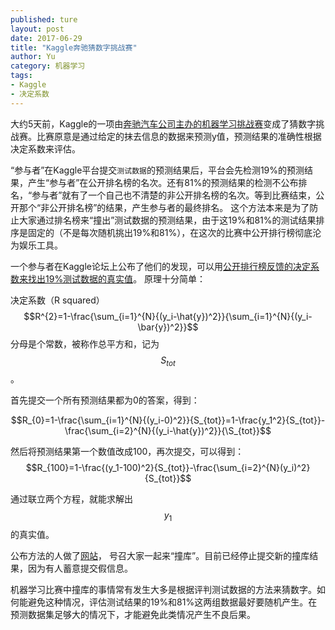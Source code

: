 ```yaml
---
published: ture
layout: post
date: 2017-06-29
title: "Kaggle奔驰猜数字挑战赛"
author: Yu
category: 机器学习
tags:
- Kaggle
- 决定系数
---
```


大约5天前，Kaggle的一项由[奔驰汽车公司主办的机器学习挑战赛](https://www.kaggle.com/c/mercedes-benz-greener-manufacturing)变成了猜数字挑战赛。比赛原意是通过给定的抹去信息的数据来预测y值，预测结果的准确性根据决定系数来评估。

<q>参与者</q>在Kaggle平台提交`测试数据`的预测结果后，平台会先检测19%的预测结果，产生<q>参与者</q>在公开排名榜的名次。还有81%的预测结果的检测不公布排名，<q>参与者</q>就有了一个自己也不清楚的非公开排名榜的名次。等到比赛结束，公开那个“非公开排名榜”的结果，产生参与者的最终排名。
这个方法本来是为了防止大家通过排名榜来“撞出”测试数据的预测结果，由于这19%和81%的测试结果排序是固定的（不是每次随机挑出19%和81%），在这次的比赛中公开排行榜彻底沦为娱乐工具。

一个参与者在Kaggle论坛上公布了他们的发现，可以用[公开排行榜反馈的决定系数来找出19%测试数据的真实值](https://www.kaggle.com/c/mercedes-benz-greener-manufacturing/discussion/35271)。
原理十分简单：

决定系数（R squared） $$R^{2}=1-\frac{\sum_{i=1}^{N}{(y_i-\hat{y})^2}}{\sum_{i=1}^{N}{(y_i-\bar{y})^2}}$$
分母是个常数，被称作总平方和，记为 $$S_{tot}$$ 。

首先提交一个所有预测结果都为0的答案，得到：

$$R_{0}=1-\frac{\sum_{i=1}^{N}{(y_i-0)^2}}{S_{tot}}=1-\frac{y_1^2}{S_{tot}}-\frac{\sum_{i=2}^{N}{(y_i-\hat{y})^2}}{\S_{tot}}$$

然后将预测结果第一个数值改成100，再次提交，可以得到：
$$R_{100}=1-\frac{(y_1-100)^2}{S_{tot}}-\frac{\sum_{i=2}^{N}(y_i)^2}{S_{tot}}$$

通过联立两个方程，就能求解出$$y_{1}$$的真实值。

公布方法的人做了[网站](https://crowdstats.eu/topics/kaggle-mercedes-benz-greener-manufacturing-leaderboard-probing)， 号召大家一起来“撞库”。目前已经停止提交新的撞库结果，因为有人蓄意提交假信息。

机器学习比赛中撞库的事情常有发生大多是根据评判测试数据的方法来猜数字。如何能避免这种情况，评估测试结果的19%和81%这两组数据最好要随机产生。在预测数据集足够大的情况下，才能避免此类情况产生不良后果。
